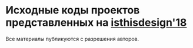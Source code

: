 # Исходные коды проектов представленных на [isthisdesign'18](https://isthisdesign.org/)

Все материалы публикуются с разрешения авторов.